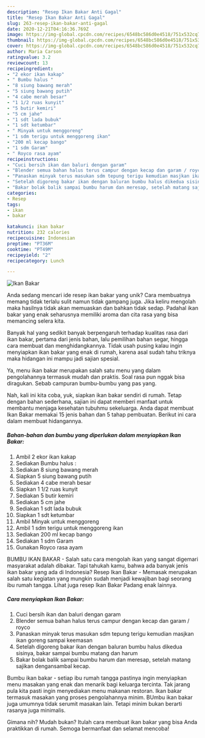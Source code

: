 ```yaml
---
description: "Resep Ikan Bakar Anti Gagal"
title: "Resep Ikan Bakar Anti Gagal"
slug: 263-resep-ikan-bakar-anti-gagal
date: 2020-12-21T04:16:36.769Z
image: https://img-global.cpcdn.com/recipes/6548bc586d0e4518/751x532cq70/ikan-bakar-foto-resep-utama.jpg
thumbnail: https://img-global.cpcdn.com/recipes/6548bc586d0e4518/751x532cq70/ikan-bakar-foto-resep-utama.jpg
cover: https://img-global.cpcdn.com/recipes/6548bc586d0e4518/751x532cq70/ikan-bakar-foto-resep-utama.jpg
author: Maria Carson
ratingvalue: 3.2
reviewcount: 13
recipeingredient:
- "2 ekor ikan kakap"
- " Bumbu halus "
- "8 siung bawang merah"
- "5 siung bawang putih"
- "4 cabe merah besar"
- "1 1/2 ruas kunyit"
- "5 butir kemiri"
- "5 cm jahe"
- "1 sdt lada bubuk"
- "1 sdt ketumbar"
- " Minyak untuk menggoreng"
- "1 sdm terigu untuk menggoreng ikan"
- "200 ml kecap bango"
- "1 sdm Garam"
- " Royco rasa ayam"
recipeinstructions:
- "Cuci bersih ikan dan baluri dengan garam"
- "Blender semua bahan halus terus campur dengan kecap dan garam / royco"
- "Panaskan minyak terus masukan sdm tepung terigu kemudian masjkan ikan goreng sampai keemasan"
- "Setelah digoreng bakar ikan dengan baluran bumbu halus dikedua sisinya, bakar sampai bumbu matang dan harum"
- "Bakar bolak balik sampai bumbu harum dan meresap, setelah matang sajikan dengansambal kecap."
categories:
- Resep
tags:
- ikan
- bakar

katakunci: ikan bakar 
nutrition: 232 calories
recipecuisine: Indonesian
preptime: "PT36M"
cooktime: "PT49M"
recipeyield: "2"
recipecategory: Lunch

---
```



![Ikan Bakar](https://img-global.cpcdn.com/recipes/6548bc586d0e4518/751x532cq70/ikan-bakar-foto-resep-utama.jpg)

Anda sedang mencari ide resep ikan bakar yang unik? Cara membuatnya memang tidak terlalu sulit namun tidak gampang juga. Jika keliru mengolah maka hasilnya tidak akan memuaskan dan bahkan tidak sedap. Padahal ikan bakar yang enak seharusnya memiliki aroma dan cita rasa yang bisa memancing selera kita.

Banyak hal yang sedikit banyak berpengaruh terhadap kualitas rasa dari ikan bakar, pertama dari jenis bahan, lalu pemilihan bahan segar, hingga cara membuat dan menghidangkannya. Tidak usah pusing kalau ingin menyiapkan ikan bakar yang enak di rumah, karena asal sudah tahu triknya maka hidangan ini mampu jadi sajian spesial.

Ya, menu ikan bakar merupakan salah satu menu yang dalam pengolahannya termasuk mudah dan praktis. Soal rasa pun nggak bisa diragukan. Sebab campuran bumbu-bumbu yang pas yang.


Nah, kali ini kita coba, yuk, siapkan ikan bakar sendiri di rumah. Tetap dengan bahan sederhana, sajian ini dapat memberi manfaat untuk membantu menjaga kesehatan tubuhmu sekeluarga. Anda dapat membuat Ikan Bakar memakai 15 jenis bahan dan 5 tahap pembuatan. Berikut ini cara dalam membuat hidangannya.

<!--inarticleads1-->

##### Bahan-bahan dan bumbu yang diperlukan dalam menyiapkan Ikan Bakar:

1. Ambil 2 ekor ikan kakap
1. Sediakan  Bumbu halus :
1. Sediakan 8 siung bawang merah
1. Siapkan 5 siung bawang putih
1. Sediakan 4 cabe merah besar
1. Siapkan 1 1/2 ruas kunyit
1. Sediakan 5 butir kemiri
1. Sediakan 5 cm jahe
1. Sediakan 1 sdt lada bubuk
1. Siapkan 1 sdt ketumbar
1. Ambil  Minyak untuk menggoreng
1. Ambil 1 sdm terigu untuk menggoreng ikan
1. Sediakan 200 ml kecap bango
1. Sediakan 1 sdm Garam
1. Gunakan  Royco rasa ayam


BUMBU IKAN BAKAR - Salah satu cara mengolah ikan yang sangat digemari masyarakat adalah dibakar. Tapi tahukah kamu, bahwa ada banyak jenis ikan bakar yang ada di Indonesia? Resep Ikan Bakar - Memasak merupakan salah satu kegiatan yang mungkin sudah menjadi kewajiban bagi seorang ibu rumah tangga. Lihat juga resep Ikan Bakar Padang enak lainnya. 

<!--inarticleads2-->

##### Cara menyiapkan Ikan Bakar:

1. Cuci bersih ikan dan baluri dengan garam
1. Blender semua bahan halus terus campur dengan kecap dan garam / royco
1. Panaskan minyak terus masukan sdm tepung terigu kemudian masjkan ikan goreng sampai keemasan
1. Setelah digoreng bakar ikan dengan baluran bumbu halus dikedua sisinya, bakar sampai bumbu matang dan harum
1. Bakar bolak balik sampai bumbu harum dan meresap, setelah matang sajikan dengansambal kecap.


Bumbu ikan bakar - setiap ibu rumah tangga pastinya ingin menyiapkan menu masakan yang enak dan menarik bagi keluarga tercinta. Tak jarang pula kita pasti ingin menyediakan menu makanan restoran. Ikan bakar termasuk masakan yang proses pengolahannya minim. BUmbu ikan bakar juga umumnya tidak serumit masakan lain. Tetapi minim bukan berarti rasanya juga minimalis. 

Gimana nih? Mudah bukan? Itulah cara membuat ikan bakar yang bisa Anda praktikkan di rumah. Semoga bermanfaat dan selamat mencoba!
